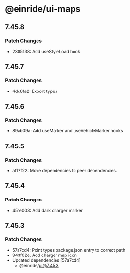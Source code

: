 # @einride/ui-maps

## 7.45.8

### Patch Changes

- 2305138: Add useStyleLoad hook

## 7.45.7

### Patch Changes

- 4dc8fa2: Export types

## 7.45.6

### Patch Changes

- 89ab09a: Add useMarker and useVehicleMarker hooks

## 7.45.5

### Patch Changes

- af12f22: Move dependencies to peer dependencies.

## 7.45.4

### Patch Changes

- 451e003: Add dark charger marker

## 7.45.3

### Patch Changes

- 57a7cd4: Point types package.json entry to correct path
- 943f02e: Add charger map icon
- Updated dependencies [57a7cd4]
  - @einride/ui@7.45.3
